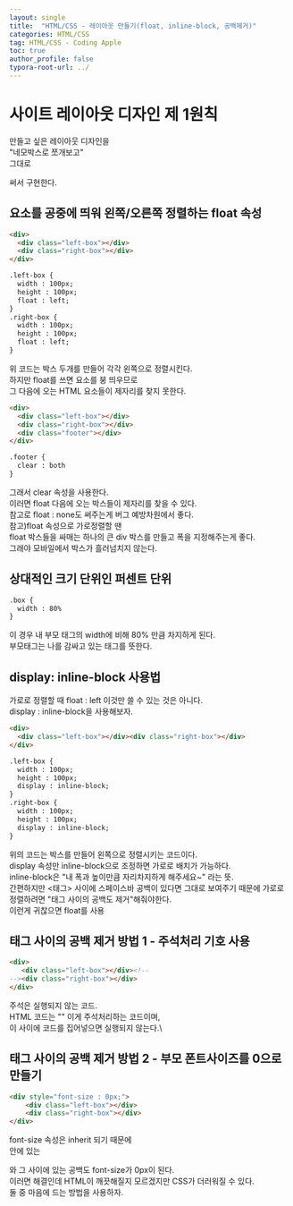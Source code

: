 ```yaml
---
layout: single
title:  "HTML/CSS - 레이아웃 만들기(float, inline-block, 공백제거)"
categories: HTML/CSS
tag: HTML/CSS - Coding Apple
toc: true
author_profile: false
typora-root-url: ../
---
```


# 사이트 레이아웃 디자인 제 1원칙
만들고 싶은 레이아웃 디자인을\
"네모박스로 쪼개보고"\
그대로 <div>써서 구현한다.

## 요소를 공중에 띄워 왼쪽/오른쪽 정렬하는 float 속성
```html
<div>
  <div class="left-box"></div>
  <div class="right-box"></div>
</div>

.left-box {
  width : 100px; 
  height : 100px;
  float : left;
}
.right-box {
  width : 100px; 
  height : 100px;
  float : left;
}
```
위 코드는 박스 두개를 만들어 각각 왼쪽으로 정렬시킨다.\
하지만 float를 쓰면 요소를 붕 띄우므로\
그 다음에 오는 HTML 요소들이 제자리를 찾지 못한다.

```html
<div>
  <div class="left-box"></div>
  <div class="right-box"></div>
  <div class="footer"></div>
</div>

.footer {
  clear : both
}
```
그래서 clear 속성을 사용한다.\
이러면 float 다음에 오는 박스들이 제자리를 찾을 수 있다.\
참고로 float : none도 써주는게 버그 예방차원에서 좋다.\
참고)float 속성으로 가로정렬할 땐\
float 박스들을 싸매는 하나의 큰 div 박스를 만들고 폭을 지정해주는게 좋다.\
그래야 모바일에서 박스가 흘러넘치지 않는다.

## 상대적인 크기 단위인 퍼센트 단위
```html
.box {
  width : 80%
}
```
이 경우 내 부모 태그의 width에 비해 80% 만큼 차지하게 된다.\
부모태그는 나를 감싸고 있는 태그를 뜻한다.

## display: inline-block 사용법
가로로 정렬할 때 float : left 이것만 쓸 수 있는 것은 아니다.\
display : inline-block을 사용해보자.
```html
<div>
  <div class="left-box"></div><div class="right-box"></div>
</div>

.left-box {
  width : 100px; 
  height : 100px;
  display : inline-block;
}
.right-box {
  width : 100px; 
  height : 100px;
  display : inline-block;
}
```
위의 코드는 박스를 만들어 왼쪽으로 정렬시키는 코드이다.\
display 속성만 inline-block으로 조정하면 가로로 배치가 가능하다.\
inline-block은 "내 폭과 높이만큼 자리차지하게 해주세요~" 라는 뜻.\
간편하지만 <태그> 사이에 스페이스바 공백이 있다면 그대로 보여주기 때문에
가로로 정렬하려면 "태그 사이의 공백도 제거"해줘야한다.\
이런게 귀찮으면 float를 사용

## 태그 사이의 공백 제거 방법 1 - 주석처리 기호 사용
```html
<div>
   <div class="left-box"></div><!--
--><div class="right-box"></div>
</div>
```
주석은 실행되지 않는 코드.\
HTML 코드는 "<!-- -->" 이게 주석처리하는 코드이며,\
이 사이에 코드를 집어넣으면 실행되지 않는다.\

## 태그 사이의 공백 제거 방법 2 - 부모 폰트사이즈를 0으로 만들기
```html
<div style="font-size : 0px;">
    <div class="left-box"></div>
    <div class="right-box"></div>
</div>
```
font-size 속성은 inherit 되기 때문에\
안에 있는 <div>와 그 사이에 있는 공백도 font-size가 0px이 된다.\
이러면 해결인데 HTML이 깨끗해질지 모르겠지만 CSS가 더러워질 수 있다.\
둘 중 마음에 드는 방법을 사용하자.